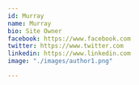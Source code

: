 ```yaml
---
id: Murray
name: Murray
bio: Site Owner
facebook: https://www.facebook.com
twitter: https://www.twitter.com
linkedin: https://www.linkedin.com
image: "./images/author1.png"

---
```

